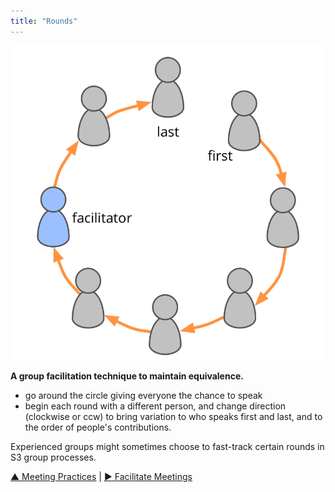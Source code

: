 ```yaml
---
title: "Rounds"
---
```



![right,fit](img/circle/rounds.png) 

**A group facilitation technique to maintain equivalence.**

-   go around the circle giving everyone the chance to speak
-   begin each round with a different person, and change direction (clockwise or ccw) to bring variation to who speaks first and last, and to the order of people's contributions.

Experienced groups might sometimes choose to fast-track certain rounds in S3 group processes.


[&#9650; Meeting Practices](meeting-practices.html) | [&#9654; Facilitate Meetings](facilitate-meetings.html)

